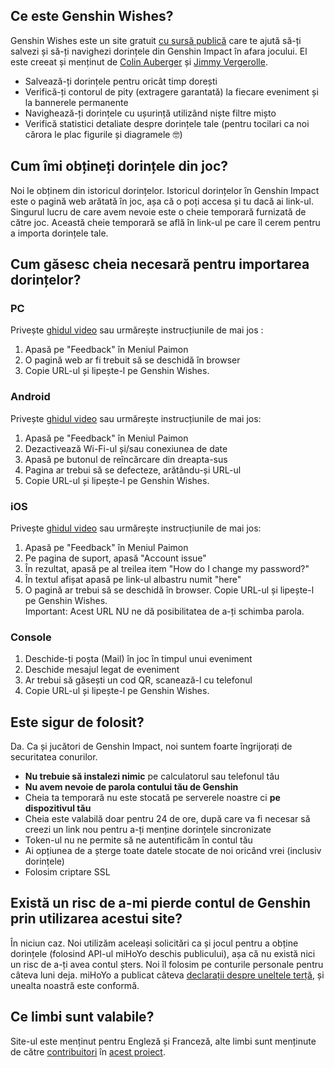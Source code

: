 ## Ce este Genshin Wishes?
Genshin Wishes este un site gratuit [cu sursă publică](https://github.com/genshin-wishes) care te ajută să-ți salvezi și să-ți navighezi dorințele din Genshin Impact în afara jocului. El este creeat și menținut de [Colin Auberger](https://www.linkedin.com/in/colin-auberger/) și [Jimmy Vergerolle](https://vergerolle.fr).

- Salvează-ți dorințele pentru oricât timp dorești
- Verifică-ți contorul de pity (extragere garantată) la fiecare eveniment și la bannerele permanente
- Navighează-ți dorințele cu ușurință utilizând niște filtre mișto
- Verifică statistici detaliate despre dorințele tale (pentru tocilari ca noi cărora le plac figurile și diagramele 🤓)

## Cum îmi obțineți dorințele din joc?
Noi le obținem din istoricul dorințelor. Istoricul dorințelor în Genshin Impact este o pagină web arătată în joc, așa că o poți accesa și tu dacă ai link-ul. Singurul lucru de care avem nevoie este o cheie temporară furnizată de către joc. Această cheie temporară se află în link-ul pe care îl cerem pentru a importa dorințele tale.

## Cum găsesc cheia necesară pentru importarea dorințelor?
### PC
Privește [ghidul video](https://www.youtube.com/watch?v=a16X0R_rSZc) sau urmărește instrucțiunile de mai jos :
1) Apasă pe "Feedback" în Meniul Paimon
2) O pagină web ar fi trebuit să se deschidă în browser
3) Copie URL-ul și lipește-l pe Genshin Wishes.

### Android
Privește [ghidul video](https://www.youtube.com/watch?v=hok0jCjSrjo) sau urmărește instrucțiunile de mai jos:
1) Apasă pe "Feedback" în Meniul Paimon
2) Dezactivează Wi-Fi-ul și/sau conexiunea de date
3) Apasă pe butonul de reîncărcare din dreapta-sus
4) Pagina ar trebui să se defecteze, arătându-și URL-ul
5) Copie URL-ul și lipește-l pe Genshin Wishes.

### iOS
Privește [ghidul video](https://www.youtube.com/watch?v=HW8nywx9Tio) sau urmărește instrucțiunile de mai jos:
1) Apasă pe "Feedback" în Meniul Paimon
2) Pe pagina de suport, apasă "Account issue"
3) În rezultat, apasă pe al treilea item "How do I change my password?"
4) În textul afișat apasă pe link-ul albastru numit "here"
5) O pagină ar trebui să se deschidă în browser. Copie URL-ul și lipește-l pe Genshin Wishes.  
   Important: Acest URL NU ne dă posibilitatea de a-ți schimba parola.

### Console
1) Deschide-ți poșta (Mail) în joc în timpul unui eveniment
2) Deschide mesajul legat de eveniment
3) Ar trebui să găsești un cod QR, scanează-l cu telefonul
4) Copie URL-ul și lipește-l pe Genshin Wishes.

## Este sigur de folosit?
Da. Ca și jucători de Genshin Impact, noi suntem foarte îngrijorați de securitatea conurilor.
- **Nu trebuie să instalezi nimic** pe calculatorul sau telefonul tău
- **Nu avem nevoie de parola contului tău de Genshin**
- Cheia ta temporară nu este stocată pe serverele noastre ci **pe dispozitivul tău**
- Cheia este valabilă doar pentru 24 de ore, după care va fi necesar să creezi un link nou pentru a-ți menține dorințele sincronizate
- Token-ul nu ne permite să ne autentificăm în contul tău
- Ai opțiunea de a șterge toate datele stocate de noi oricând vrei (inclusiv dorințele)
- Folosim criptare SSL

## Există un risc de a-mi pierde contul de Genshin prin utilizarea acestui site?
În niciun caz. Noi utilizăm aceleași solicitări ca și jocul pentru a obține dorințele (folosind API-ul miHoYo deschis publicului), așa că nu există nici un risc de a-ți avea contul șters. Noi îl folosim pe conturile personale pentru câteva luni deja. miHoYo a publicat câteva [declarații despre uneltele terță](https://genshin.mihoyo.com/en/news/detail/5763), și unealta noastră este conformă.

## Ce limbi sunt valabile?
Site-ul este menținut pentru Engleză și Franceză, alte limbi sunt menținute de către [contribuitori](https://github.com/genshin-wishes/genshin-wishes-i18n/blob/main/CONTRIBUTORS.md) în [acest proiect](https://github.com/genshin-wishes/genshin-wishes-i18n).